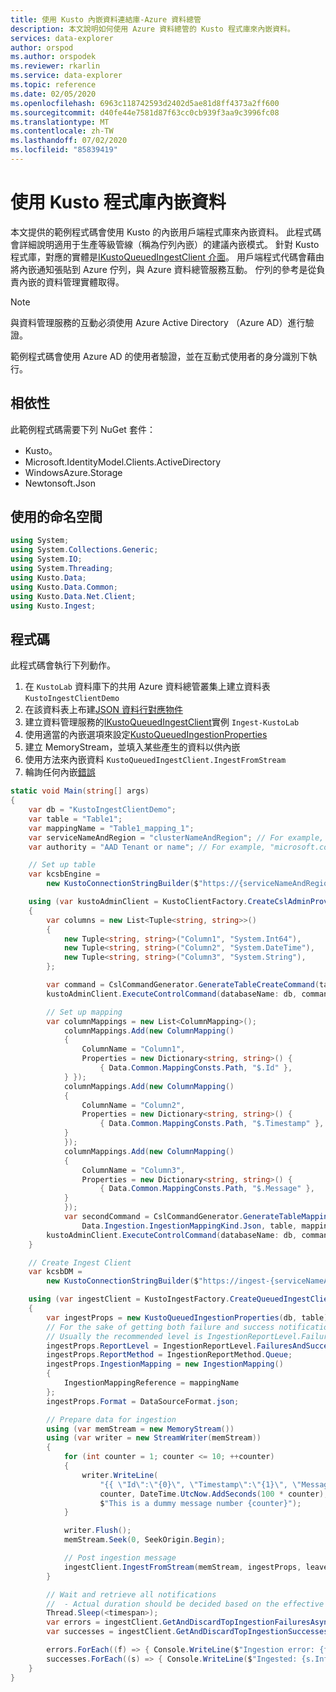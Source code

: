 ```yaml
---
title: 使用 Kusto 內嵌資料連結庫-Azure 資料總管
description: 本文說明如何使用 Azure 資料總管的 Kusto 程式庫來內嵌資料。
services: data-explorer
author: orspod
ms.author: orspodek
ms.reviewer: rkarlin
ms.service: data-explorer
ms.topic: reference
ms.date: 02/05/2020
ms.openlocfilehash: 6963c118742593d2402d5ae81d8ff4373a2ff600
ms.sourcegitcommit: d40fe44e7581d87f63cc0cb939f3aa9c3996fc08
ms.translationtype: MT
ms.contentlocale: zh-TW
ms.lasthandoff: 07/02/2020
ms.locfileid: "85839419"
---
```

# <a name="data-ingestion-with-the-kustoingest-library"></a>使用 Kusto 程式庫內嵌資料

本文提供的範例程式碼會使用 Kusto 的內嵌用戶端程式庫來內嵌資料。 此程式碼會詳細說明適用于生產等級管線（稱為佇列內嵌）的建議內嵌模式。 針對 Kusto 程式庫，對應的實體是[IKustoQueuedIngestClient 介面](kusto-ingest-client-reference.md#interface-ikustoqueuedingestclient)。
用戶端程式代碼會藉由將內嵌通知張貼到 Azure 佇列，與 Azure 資料總管服務互動。 佇列的參考是從負責內嵌的資料管理實體取得。 

> [!NOTE]
> 與資料管理服務的互動必須使用 Azure Active Directory （Azure AD）進行驗證。

範例程式碼會使用 Azure AD 的使用者驗證，並在互動式使用者的身分識別下執行。

## <a name="dependencies"></a>相依性

此範例程式碼需要下列 NuGet 套件：
* Kusto。
* Microsoft.IdentityModel.Clients.ActiveDirectory
* WindowsAzure.Storage
* Newtonsoft.Json

## <a name="namespaces-used"></a>使用的命名空間

```csharp
using System;
using System.Collections.Generic;
using System.IO;
using System.Threading;
using Kusto.Data;
using Kusto.Data.Common;
using Kusto.Data.Net.Client;
using Kusto.Ingest;
```

## <a name="code"></a>程式碼

此程式碼會執行下列動作。
1. 在 `KustoLab` 資料庫下的共用 Azure 資料總管叢集上建立資料表 `KustoIngestClientDemo`
2. 在該資料表上布建[JSON 資料行對應物件](../../management/create-ingestion-mapping-command.md)
3. 建立資料管理服務的[IKustoQueuedIngestClient](kusto-ingest-client-reference.md#interface-ikustoqueuedingestclient)實例 `Ingest-KustoLab`
4. 使用適當的內嵌選項來設定[KustoQueuedIngestionProperties](kusto-ingest-client-reference.md#class-kustoqueuedingestionproperties)
5. 建立 MemoryStream，並填入某些產生的資料以供內嵌
6. 使用方法來內嵌資料 `KustoQueuedIngestClient.IngestFromStream`
7. 輪詢任何內嵌[錯誤](kusto-ingest-client-status.md#tracking-ingestion-status-kustoqueuedingestclient)

```csharp
static void Main(string[] args)
{
    var db = "KustoIngestClientDemo";
    var table = "Table1";
    var mappingName = "Table1_mapping_1";
    var serviceNameAndRegion = "clusterNameAndRegion"; // For example, "mycluster.westus"
    var authority = "AAD Tenant or name"; // For example, "microsoft.com"

    // Set up table
    var kcsbEngine =
        new KustoConnectionStringBuilder($"https://{serviceNameAndRegion}.kusto.windows.net").WithAadUserPromptAuthentication(authority: $"{authority}");

    using (var kustoAdminClient = KustoClientFactory.CreateCslAdminProvider(kcsbEngine))
    {
        var columns = new List<Tuple<string, string>>()
        {
            new Tuple<string, string>("Column1", "System.Int64"),
            new Tuple<string, string>("Column2", "System.DateTime"),
            new Tuple<string, string>("Column3", "System.String"),
        };

        var command = CslCommandGenerator.GenerateTableCreateCommand(table, columns);
        kustoAdminClient.ExecuteControlCommand(databaseName: db, command: command);

        // Set up mapping
        var columnMappings = new List<ColumnMapping>();
            columnMappings.Add(new ColumnMapping()
            {
                ColumnName = "Column1",
                Properties = new Dictionary<string, string>() {
                    { Data.Common.MappingConsts.Path, "$.Id" },
            } });
            columnMappings.Add(new ColumnMapping()
            {
                ColumnName = "Column2",
                Properties = new Dictionary<string, string>() {
                    { Data.Common.MappingConsts.Path, "$.Timestamp" },
            }
            });
            columnMappings.Add(new ColumnMapping()
            {
                ColumnName = "Column3",
                Properties = new Dictionary<string, string>() {
                    { Data.Common.MappingConsts.Path, "$.Message" },
            }
            });
            var secondCommand = CslCommandGenerator.GenerateTableMappingCreateCommand(
                Data.Ingestion.IngestionMappingKind.Json, table, mappingName, columnMappings);
        kustoAdminClient.ExecuteControlCommand(databaseName: db, command: secondCommand);
    }

    // Create Ingest Client
    var kcsbDM =
        new KustoConnectionStringBuilder($"https://ingest-{serviceNameAndRegion}.kusto.windows.net").WithAadUserPromptAuthentication(authority: $"{authority}");

    using (var ingestClient = KustoIngestFactory.CreateQueuedIngestClient(kcsbDM))
    {
        var ingestProps = new KustoQueuedIngestionProperties(db, table);
        // For the sake of getting both failure and success notifications we set this to IngestionReportLevel.FailuresAndSuccesses
        // Usually the recommended level is IngestionReportLevel.FailuresOnly
        ingestProps.ReportLevel = IngestionReportLevel.FailuresAndSuccesses;
        ingestProps.ReportMethod = IngestionReportMethod.Queue;
        ingestProps.IngestionMapping = new IngestionMapping()
        { 
            IngestionMappingReference = mappingName
        };
        ingestProps.Format = DataSourceFormat.json;

        // Prepare data for ingestion
        using (var memStream = new MemoryStream())
        using (var writer = new StreamWriter(memStream))
        {
            for (int counter = 1; counter <= 10; ++counter)
            {
                writer.WriteLine(
                    "{{ \"Id\":\"{0}\", \"Timestamp\":\"{1}\", \"Message\":\"{2}\" }}",
                    counter, DateTime.UtcNow.AddSeconds(100 * counter),
                    $"This is a dummy message number {counter}");
            }

            writer.Flush();
            memStream.Seek(0, SeekOrigin.Begin);

            // Post ingestion message
            ingestClient.IngestFromStream(memStream, ingestProps, leaveOpen: true);
        }

        // Wait and retrieve all notifications
        //  - Actual duration should be decided based on the effective Ingestion Batching Policy set on the table/database
        Thread.Sleep(<timespan>);
        var errors = ingestClient.GetAndDiscardTopIngestionFailuresAsync().GetAwaiter().GetResult();
        var successes = ingestClient.GetAndDiscardTopIngestionSuccessesAsync().GetAwaiter().GetResult();

        errors.ForEach((f) => { Console.WriteLine($"Ingestion error: {f.Info.Details}"); });
        successes.ForEach((s) => { Console.WriteLine($"Ingested: {s.Info.IngestionSourcePath}"); });
    }
}
```
